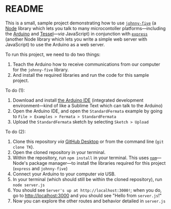 # README

This is a small, sample project demonstrating how to use [`johnny-five`](http://johnny-five.io/) (a [Node](https://nodejs.org/en/) library which lets you talk to many microcontoller platforms—including the [Arduino](https://www.arduino.cc/) and [Tessel](https://tessel.io/)—_via_ JavaScript) in conjunction with [`express`](http://expressjs.com/) (another Node library which lets you write a simple web server with JavaScript) to use the Arduino as a web server.

To run this project, we need to do two things:

1. Teach the Arduino how to receive communications from our computer for the `johnny-five` library.
2. And install the required libraries and run the code for this sample project.

To do (1):

1. Download and install [the Arduino IDE](https://www.arduino.cc/en/Main/Software) (integrated development environment—kind of like a Sublime Text which can talk to the Arduino)
2. Open the Arduino IDE, and open the `StandardFermata` example by going to `File > Examples > Fermata > StandardFermata`
3. Upload the `StandardFermata` sketch by selecting `Sketch > Upload`

To do (2):

1. Clone this repository _via_ [GitHub Desktop](`TK`) or from the command line (`git clone TK`).
2. Open the cloned repository in your terminal.
3. Within the repository, run `npm install` in your terminal.  This uses [`npm`](https://www.npmjs.com/)—Node's package manager—to install the libraries required for this project (`express` and `johnny-five`)
3. Connect your Arduino to your computer _via_ USB.
4. In your terminal (which should still be within the cloned repository), run `node server.js`
5. You should see `Server's up at http://localhost:3000!`; when you do, go to [http://localhost:3000](http://localhost:3000) and you should see "Hello from `server.js`!"
6. Now you can explore the other routes and behavior detailed in `server.js`
